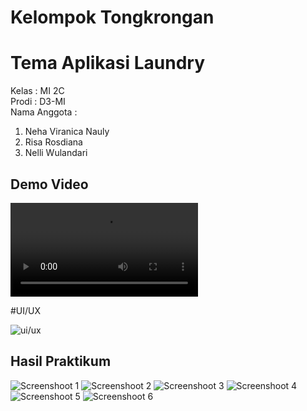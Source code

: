 # Kelompok Tongkrongan
# Tema Aplikasi Laundry
Kelas : MI 2C <br />
Prodi : D3-MI <br />
Nama Anggota :
1. Neha Viranica Nauly <br />
2. Risa Rosdiana <br />
3. Nelli Wulandari <br />

## Demo Video
![Demo video](demoaplikasi.mp4)

#UI/UX

![ui/ux](img/figmalaundry.png)

## Hasil Praktikum

![Screenshoot 1](img/01.png)
![Screenshoot 2](img/2.jpeg)
![Screenshoot 3](img/03.png)
![Screenshoot 4](img/04.jpeg)
![Screenshoot 5](img/05.png)
![Screenshoot 6](img/06.png)


